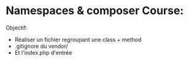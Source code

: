 # Namespaces & composer Course:

Objectif: 

- Réaliser un fichier regroupant une class + method
- .gitignore du vendor/
- Et l'index.php d'entrée
